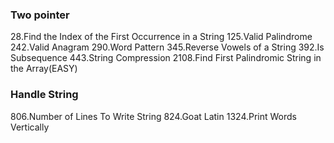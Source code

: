 ### Two pointer
28.Find the Index of the First Occurrence in a String
125.Valid Palindrome
242.Valid Anagram
290.Word Pattern
345.Reverse Vowels of a String
392.Is Subsequence
443.String Compression
2108.Find First Palindromic String in the Array(EASY)

### Handle String
806.Number of Lines To Write String
824.Goat Latin
1324.Print Words Vertically